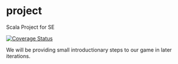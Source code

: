 # project
Scala Project for SE

[![Coverage Status](https://coveralls.io/repos/github/corneliusbokelmann/project/badge.svg?branch=master)](https://coveralls.io/github/corneliusbokelmann/project?branch=master)

We will be providing small introductionary steps to our game in later iterations.
